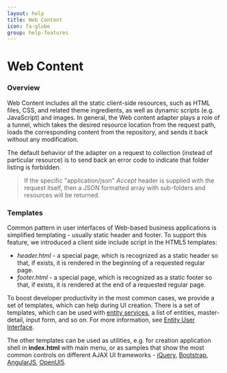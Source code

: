 ```yaml
---
layout: help
title: Web Content
icon: fa-globe
group: help-features
---
```


Web Content
===

### Overview

Web Content includes all the static client-side resources, such as HTML files, CSS, and related theme ingredients, as well as dynamic scripts (e.g. JavaScript) and images. In general, the Web content adapter plays a role of a tunnel, which takes the desired resource location from the request path, loads the corresponding content from the repository, and sends it back without any modification.

The default behavior of the adapter on a request to collection (instead of particular resource) is to send back an error code to indicate that folder listing is forbidden. 

> If the specific "application/json" *Accept* header is supplied with the request itself, then a JSON formatted array with sub-folders and resources will be returned.

### Templates

Common pattern in user interfaces of Web-based business applications is simplified templating - usually static header and footer.
To support this feature, we introduced a client side include script in the HTML5 templates:

*	*header.html* - a special page, which is recognized as a static header so that, if exists, it is rendered in the beginning of a requested regular page.
*	*footer.html* - a special page, which is recognized as a static footer so that, if exists, it is rendered at the end of a requested regular page.

To boost developer productivity in the most common cases, we provide a set of templates, which can help during UI creation. There is a set of templates, which can be used with [entity services](entity_service.html), a list of entities, master-detail, input form, and so on. For more information, see [Entity User Interface](../samples/entity_ui.html).

The other templates can be used as utilities, e.g. for creation application shell in **index.html** with main menu, or as samples that show the most common controls on different AJAX UI frameworks - 
[jQuery](http://jquery.com/), [Bootstrap](http://getbootstrap.com/), [AngularJS](https://angularjs.org/), [OpenUI5](http://sap.github.io/openui5/).
